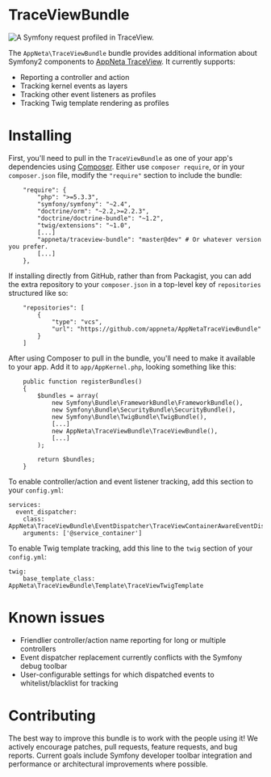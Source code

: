 TraceViewBundle
=======
![A Symfony request profiled in TraceView.](http://appneta.github.io/AppNetaTraceViewBundle/images/AppNetaTraceViewBundle.png)

The `AppNeta\TraceViewBundle` bundle provides additional information about Symfony2 components to [AppNeta TraceView](http://www.appneta.com/products/traceview/). It currently supports:

- Reporting a controller and action
- Tracking kernel events as layers
- Tracking other event listeners as profiles
- Tracking Twig template rendering as profiles

# Installing

First, you'll need to pull in the `TraceViewBundle` as one of your app's
dependencies using [Composer](https://getcomposer.org/). Either use `composer require`,
or in your `composer.json` file, modify the `"require"` section to include the bundle:
```
    "require": {
        "php": ">=5.3.3",
        "symfony/symfony": "~2.4",
        "doctrine/orm": "~2.2,>=2.2.3",
        "doctrine/doctrine-bundle": "~1.2",
        "twig/extensions": "~1.0",
        [...]
        "appneta/traceview-bundle": "master@dev" # Or whatever version you prefer.
        [...]
    },
```

If installing directly from GitHub, rather than from Packagist, you can add the
extra repository to your `composer.json` in a top-level key of `repositories`
structured like so:
```
    "repositories": [
        {
            "type": "vcs",
            "url": "https://github.com/appneta/AppNetaTraceViewBundle"
        }
    ]
```

After using Composer to pull in the bundle, you'll need to make it available to
your app. Add it to `app/AppKernel.php`, looking something like this:
```
    public function registerBundles()
    {
        $bundles = array(
            new Symfony\Bundle\FrameworkBundle\FrameworkBundle(),
            new Symfony\Bundle\SecurityBundle\SecurityBundle(),
            new Symfony\Bundle\TwigBundle\TwigBundle(),
            [...]
            new AppNeta\TraceViewBundle\TraceViewBundle(),
            [...]
        );

        return $bundles;
    }
```

To enable controller/action and event listener tracking, add this section to your `config.yml`:
```
services:
  event_dispatcher:
    class: AppNeta\TraceViewBundle\EventDispatcher\TraceViewContainerAwareEventDispatcher
    arguments: ['@service_container']
```

To enable Twig template tracking, add this line to the `twig` section of your `config.yml`:
```
twig:
    base_template_class: AppNeta\TraceViewBundle\Template\TraceViewTwigTemplate
```

# Known issues

- Friendlier controller/action name reporting for long or multiple controllers
- Event dispatcher replacement currently conflicts with the Symfony debug toolbar
- User-configurable settings for which dispatched events to whitelist/blacklist for tracking

# Contributing

The best way to improve this bundle is to work with the people using it! We
actively encourage patches, pull requests, feature requests, and bug reports.
Current goals include Symfony developer toolbar integration and performance or
architectural improvements where possible.
